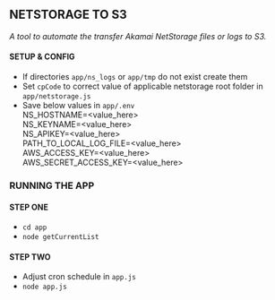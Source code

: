 ## NETSTORAGE TO S3

*A tool to automate the transfer Akamai NetStorage files or logs to S3.*

#### SETUP & CONFIG
* If directories `app/ns_logs` or `app/tmp` do not exist create them
* Set `cpCode` to correct value of applicable netstorage root folder in `app/netstorage.js`
* Save below values in `app/.env` <br />
NS_HOSTNAME=<value_here>  <br />
NS_KEYNAME=<value_here>  <br />
NS_APIKEY=<value_here>  <br />
PATH_TO_LOCAL_LOG_FILE=<value_here>  <br />
AWS_ACCESS_KEY=<value_here>  <br />
AWS_SECRET_ACCESS_KEY=<value_here>  <br />

### RUNNING THE APP

#### STEP ONE
* `cd app`
* `node getCurrentList`

#### STEP TWO
* Adjust cron schedule in `app.js`
* `node app.js`
